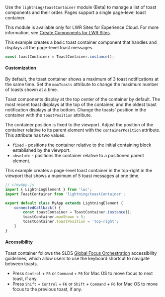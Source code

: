 Use the `lightning/toastContainer` module (Beta) to manage a list of toast components and their order. Pages support a single page-level toast container. 

This module is available only for LWR Sites for Experience Cloud. For more information, see [Create Components for LWR Sites](https://developer.salesforce.com/docs/atlas.en-us.exp_cloud_lwr.meta/exp_cloud_lwr/get_started_components.htm).

This example creates a basic toast container component that handles and displays all the page-level toast messages.

```javascript
const toastContainer = ToastContainer.instance();
```

#### Customization

By default, the toast container shows a maximum of 3 toast notifications at the same time. Set the `maxToasts` attribute to change the maximum number of toasts shown at a time.

Toast components display at the top center of the container by default. The most recent toast displays at the top of the container, and the oldest toast notification displays at the bottom. Change the toasts' position in the container with the `toastPosition` attribute.

The container position is fixed to the viewport. Adjust the position of the container relative to its parent element with the `containerPosition` attribute. This attribute has two values. 
- `fixed` - positions the container relative to the initial containing block established by the viewport.
- `absolute` - positions the container relative to a positioned parent element.

This example creates a page-level toast container in the top-right in the viewport that shows a maximum of 5 toast messages at one time.
```javascript
// c/myApp.js
import { LightningElement } from 'lwc';
import ToastContainer from 'lightning/toastContainer';

export default class MyApp extends LightningElement {
    connectedCallback() {
        const toastContainer = ToastContainer.instance();
        toastContainer.maxShown = 5;
        toastContainer.toastPosition = 'top-right';
    }
}
```

#### Accessibility
Toast container follows the SLDS [Global Focus Orchestration](https://www.lightningdesignsystem.com/accessibility/guidelines/global-focus/#global-orchestration) accessibility guidelines, which allow users to use the keyboard shortcut to navigate between toasts.
- Press `Control` + `F6` or `Command` + `F6` for Mac OS to move focus to next toast, if any.
- Press `Shift` + `Control` + `F6` or `Shift` + `Command` + `F6` for Mac OS to move focus to the previous toast, if any.
